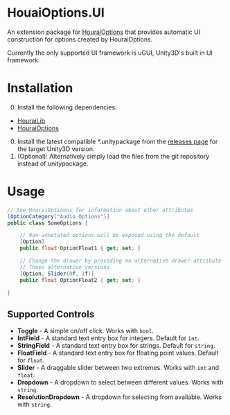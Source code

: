 # HouaiOptions.UI

An extension package for 
[HouraiOptions](https://github.com/HouraiTeahouse/HouraiOptions) that provides
automatic UI construction for options created by HouraiOptions.

Currently the only supported UI framework is uGUI, Unity3D's built in UI framework.

# Installation
0. Install the following dependencies:
  * [HouraiLib](https://github.com/HouraiTeahouse/HouraiLib)
  * [HouraiOptions](https://github.com/HouraiTeahouse/HouraiOptions)
0. Install the latest compatible *.unitypackage from the 
   [releases page](https://github.com/HouraiTeahouse/HouraiOptions.UI/releases)
   for the target Unity3D version.
0. (Optional): Alternatively simply load the files from the git repository
   instead of unitypackage.

# Usage

```csharp
// See HouraiOptioons for information about other attributes
[OptionCategory("Audio Options")]
public class SomeOptions {

    // Non-annotated options will be exposed using the default 
    [Option]
    public float OptionFloat1 { get; set; }

    // Change the drawer by providing an alternative drawer attribute
    // These alternative versions 
    [Option, Slider(0f, 1f)]
    public float OptionFloat2 { get; set; }

}
```

## Supported Controls

 * **Toggle** - A simple on/off click. Works with `bool`.
 * **IntField** - A standard text entry box for integers. Default for `int`.
 * **StringField** - A standard text entry box for strings. Default for `string`.
 * **FloatField** - A standard text entry box for floating point values. Default for `float`.
 * **Slider** - A draggable slider between two extremes. Works with `int` and `float`.
 * **Dropdown** - A dropdown to select between different values. Works with `string`.
 * **ResolutionDropdown** - A dropdown for selecting from available. Works with `string`.
